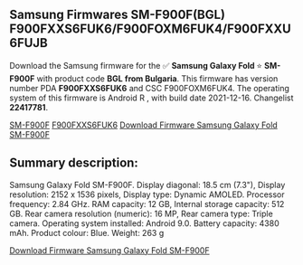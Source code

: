 <h2>Samsung Firmwares SM-F900F(BGL) F900FXXS6FUK6/F900FOXM6FUK4/F900FXXU6FUJB</h2>
Download the Samsung firmware for the ✅ <strong>Samsung Galaxy Fold </strong> ⭐ <strong>SM-F900F</strong> with product code <strong>BGL</strong> <strong> from Bulgaria</strong>. This firmware has version number PDA <strong>F900FXXS6FUK6</strong> and CSC F900FOXM6FUK4. The operating system of this firmware is Android R , with build date 2021-12-16. Changelist <strong>22417781</strong>.


[SM-F900F](https://samfirm.shop/samsung/model/SM-F900F)
[F900FXXS6FUK6](https://samfirm.shop/samsung/pda/F900FXXS6FUK6)
[Download Firmware Samsung Galaxy Fold SM-F900F](https://samfirm.shop/samsung/firmware/483063)
<h2>Summary description:</h2>
<p>Samsung Galaxy Fold SM-F900F. Display diagonal: 18.5 cm (7.3"), Display resolution: 2152 x 1536 pixels, Display type: Dynamic AMOLED. Processor frequency: 2.84 GHz. RAM capacity: 12 GB, Internal storage capacity: 512 GB. Rear camera resolution (numeric): 16 MP, Rear camera type: Triple camera. Operating system installed: Android 9.0. Battery capacity: 4380 mAh. Product colour: Blue. Weight: 263 g</p>


[Download Firmware Samsung Galaxy Fold SM-F900F](https://samfirm.shop/samsung/firmware/483063)
